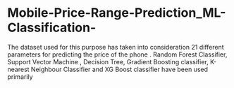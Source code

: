 # Mobile-Price-Range-Prediction_ML-Classification-
The dataset used for this purpose has taken into consideration 21 different parameters for predicting the price of the phone . Random Forest Classifier, Support Vector Machine , Decision Tree, Gradient Boosting classifier, K-nearest Neighbour Classifier and XG Boost classifier have been used primarily

